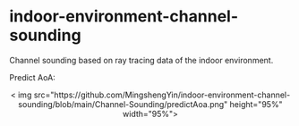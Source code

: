 # indoor-environment-channel-sounding
 Channel sounding based on ray tracing data of the indoor environment.

Predict AoA:
<p align="center">< img src="https://github.com/MingshengYin/indoor-environment-channel-sounding/blob/main/Channel-Sounding/predictAoa.png" height="95%" width="95%"> </p >
